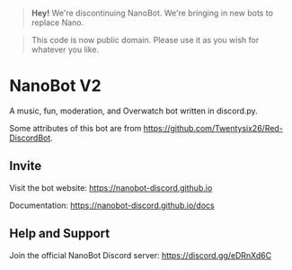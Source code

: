 > **Hey!** We're discontinuing NanoBot. We're bringing in new bots to replace Nano.

> This code is now public domain. Please use it as you wish for whatever you like.

# NanoBot V2
A music, fun, moderation, and Overwatch bot written in discord.py.

Some attributes of this bot are from https://github.com/Twentysix26/Red-DiscordBot.

## Invite

Visit the bot website: https://nanobot-discord.github.io

Documentation: https://nanobot-discord.github.io/docs

## Help and Support

Join the official NanoBot Discord server: https://discord.gg/eDRnXd6C
